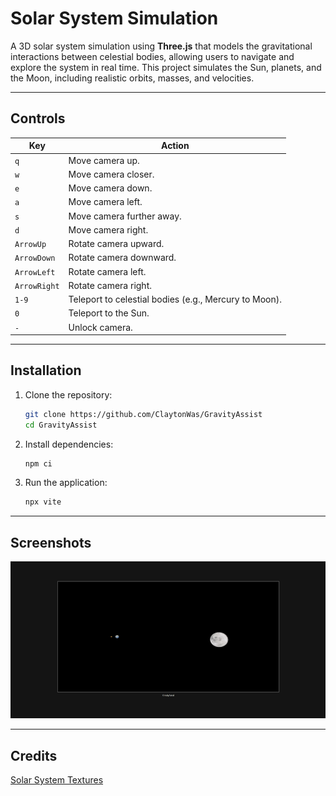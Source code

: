 # Solar System Simulation

A 3D solar system simulation using **Three.js** that models the gravitational interactions between celestial bodies, allowing users to navigate and explore the system in real time. This project simulates the Sun, planets, and the Moon, including realistic orbits, masses, and velocities.

---

## Controls

| Key         | Action                                              |
|-------------|-----------------------------------------------------|
| `q`         | Move camera up.                                     |
| `w`         | Move camera closer.                                 |
| `e`         | Move camera down.                                   |
| `a`         | Move camera left.                                   |
| `s`         | Move camera further away.                           |
| `d`         | Move camera right.                                  |
| `ArrowUp`   | Rotate camera upward.                               |
| `ArrowDown` | Rotate camera downward.                             |
| `ArrowLeft` | Rotate camera left.                                 |
| `ArrowRight`| Rotate camera right.                                |
| `1-9`       | Teleport to celestial bodies (e.g., Mercury to Moon).|
| `0`         | Teleport to the Sun.                                |
| `-`         | Unlock camera.                                      |

---

## Installation

1. Clone the repository:
   ```bash
   git clone https://github.com/ClaytonWas/GravityAssist
   cd GravityAssist
   ```

2. Install dependencies:
   ```bash
   npm ci
   ```

3. Run the application:
   ```bash
   npx vite
   ```
   
---

## Screenshots
![Earth and Moon](./images/earth-and-moon.jpg)

---

## Credits
[Solar System Textures](https://www.solarsystemscope.com/)
